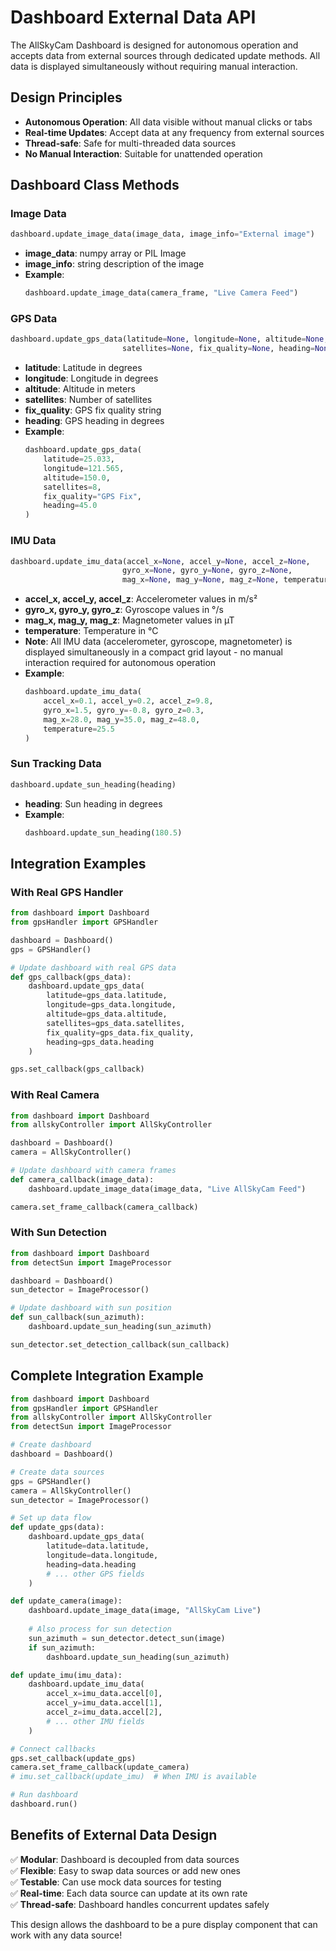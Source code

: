 # Dashboard External Data API

The AllSkyCam Dashboard is designed for autonomous operation and accepts data from external sources through dedicated update methods. All data is displayed simultaneously without requiring manual interaction.

## Design Principles

- **Autonomous Operation**: All data visible without manual clicks or tabs
- **Real-time Updates**: Accept data at any frequency from external sources  
- **Thread-safe**: Safe for multi-threaded data sources
- **No Manual Interaction**: Suitable for unattended operation

## Dashboard Class Methods

### Image Data
```python
dashboard.update_image_data(image_data, image_info="External image")
```
- **image_data**: numpy array or PIL Image
- **image_info**: string description of the image
- **Example**: 
  ```python
  dashboard.update_image_data(camera_frame, "Live Camera Feed")
  ```

### GPS Data
```python
dashboard.update_gps_data(latitude=None, longitude=None, altitude=None, 
                         satellites=None, fix_quality=None, heading=None)
```
- **latitude**: Latitude in degrees
- **longitude**: Longitude in degrees  
- **altitude**: Altitude in meters
- **satellites**: Number of satellites
- **fix_quality**: GPS fix quality string
- **heading**: GPS heading in degrees
- **Example**:
  ```python
  dashboard.update_gps_data(
      latitude=25.033,
      longitude=121.565,
      altitude=150.0,
      satellites=8,
      fix_quality="GPS Fix",
      heading=45.0
  )
  ```

### IMU Data
```python
dashboard.update_imu_data(accel_x=None, accel_y=None, accel_z=None,
                         gyro_x=None, gyro_y=None, gyro_z=None,
                         mag_x=None, mag_y=None, mag_z=None, temperature=None)
```
- **accel_x, accel_y, accel_z**: Accelerometer values in m/s²
- **gyro_x, gyro_y, gyro_z**: Gyroscope values in °/s
- **mag_x, mag_y, mag_z**: Magnetometer values in µT
- **temperature**: Temperature in °C
- **Note**: All IMU data (accelerometer, gyroscope, magnetometer) is displayed simultaneously in a compact grid layout - no manual interaction required for autonomous operation
- **Example**:
  ```python
  dashboard.update_imu_data(
      accel_x=0.1, accel_y=0.2, accel_z=9.8,
      gyro_x=1.5, gyro_y=-0.8, gyro_z=0.3,
      mag_x=28.0, mag_y=35.0, mag_z=48.0,
      temperature=25.5
  )
  ```

### Sun Tracking Data
```python
dashboard.update_sun_heading(heading)
```
- **heading**: Sun heading in degrees
- **Example**:
  ```python
  dashboard.update_sun_heading(180.5)
  ```

## Integration Examples

### With Real GPS Handler
```python
from dashboard import Dashboard
from gpsHandler import GPSHandler

dashboard = Dashboard()
gps = GPSHandler()

# Update dashboard with real GPS data
def gps_callback(gps_data):
    dashboard.update_gps_data(
        latitude=gps_data.latitude,
        longitude=gps_data.longitude,
        altitude=gps_data.altitude,
        satellites=gps_data.satellites,
        fix_quality=gps_data.fix_quality,
        heading=gps_data.heading
    )

gps.set_callback(gps_callback)
```

### With Real Camera
```python
from dashboard import Dashboard
from allskyController import AllSkyController

dashboard = Dashboard()
camera = AllSkyController()

# Update dashboard with camera frames
def camera_callback(image_data):
    dashboard.update_image_data(image_data, "Live AllSkyCam Feed")

camera.set_frame_callback(camera_callback)
```

### With Sun Detection
```python
from dashboard import Dashboard
from detectSun import ImageProcessor

dashboard = Dashboard()
sun_detector = ImageProcessor()

# Update dashboard with sun position
def sun_callback(sun_azimuth):
    dashboard.update_sun_heading(sun_azimuth)

sun_detector.set_detection_callback(sun_callback)
```

## Complete Integration Example
```python
from dashboard import Dashboard
from gpsHandler import GPSHandler
from allskyController import AllSkyController
from detectSun import ImageProcessor

# Create dashboard
dashboard = Dashboard()

# Create data sources
gps = GPSHandler()
camera = AllSkyController()
sun_detector = ImageProcessor()

# Set up data flow
def update_gps(data):
    dashboard.update_gps_data(
        latitude=data.latitude,
        longitude=data.longitude,
        heading=data.heading
        # ... other GPS fields
    )

def update_camera(image):
    dashboard.update_image_data(image, "AllSkyCam Live")
    
    # Also process for sun detection
    sun_azimuth = sun_detector.detect_sun(image)
    if sun_azimuth:
        dashboard.update_sun_heading(sun_azimuth)

def update_imu(imu_data):
    dashboard.update_imu_data(
        accel_x=imu_data.accel[0],
        accel_y=imu_data.accel[1], 
        accel_z=imu_data.accel[2],
        # ... other IMU fields
    )

# Connect callbacks
gps.set_callback(update_gps)
camera.set_frame_callback(update_camera)
# imu.set_callback(update_imu)  # When IMU is available

# Run dashboard
dashboard.run()
```

## Benefits of External Data Design

✅ **Modular**: Dashboard is decoupled from data sources  
✅ **Flexible**: Easy to swap data sources or add new ones  
✅ **Testable**: Can use mock data sources for testing  
✅ **Real-time**: Each data source can update at its own rate  
✅ **Thread-safe**: Dashboard handles concurrent updates safely  

This design allows the dashboard to be a pure display component that can work with any data source!
